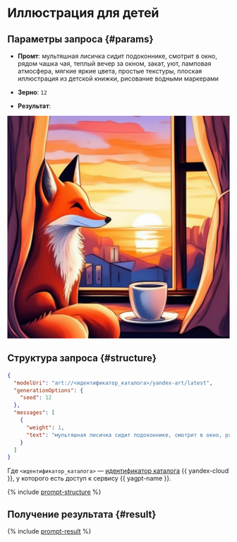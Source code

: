 # Иллюстрация для детей

## Параметры запроса {#params}

* **Промт**: мультяшная лисичка сидит подоконнике, смотрит в окно, рядом чашка чая, теплый вечер за окном, закат, уют, ламповая атмосфера, мягкие яркие цвета, простые текстуры, плоская иллюстрация из детской книжки, рисование водными маркерами

* **Зерно**: `12`

* **Результат**:

![social-network-animation](../../../_assets/yandexgpt/social-network-animation.jpeg)

## Структура запроса {#structure}

```json
{
  "modelUri": "art://<идентификатор_каталога>/yandex-art/latest",
  "generationOptions": {
    "seed": 12
  },
  "messages": [
    {
      "weight": 1,
      "text": "мультяшная лисичка сидит подоконнике, смотрит в окно, рядом чашка чая, теплый вечер за окном, закат, уют, ламповая атмосфера, мягкие яркие цвета, простые текстуры, плоская иллюстрация из детской книжки, рисование водными маркерами"
    }
  ]
}
```

Где `<идентификатор_каталога>` — [идентификатор каталога](../../../resource-manager/operations/folder/get-id.md) {{ yandex-cloud }}, у которого есть доступ к сервису {{ yagpt-name }}.

{% include [prompt-structure](../../../_includes/yandexart/prompt-structure.md) %}

## Получение результата {#result}

{% include [prompt-result](../../../_includes/yandexart/prompt-result.md) %}
